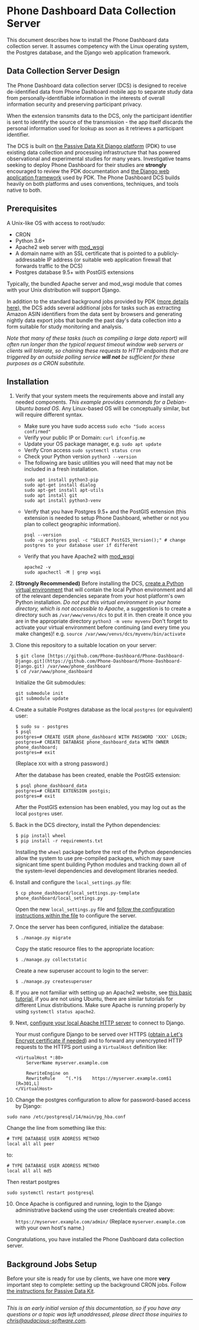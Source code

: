 # Phone Dashboard Data Collection Server

This document describes how to install the Phone Dashboard data collection server. It assumes competency with the Linux operating system, the Postgres database, and the Django web application framework.

## Data Collection Server Design

The Phone Dashboard data collection server (DCS) is designed to receive de-identified data from Phone Dashboard mobile app to separate study data from personally-identifiable information in the interests of overall information security and preserving participant privacy.

When the extension transmits data to the DCS, only the participant identifier is sent to identify the source of the transmission - the app itself discards the personal information used for lookup as soon as it retrieves a participant identifier.

The DCS is built on [the Passive Data Kit Django platform](https://github.com/audacious-software/PassiveDataKit-Django/) (PDK) to use existing data collection and processing infrastructure that has powered observational and experimental studies for many years. Investigative teams seeking to deploy Phone Dashboard for their studies are **strongly** encouraged to review the PDK documentation and [the Django web application framework](https://www.djangoproject.com/start/) used by PDK. The Phone Dashboard DCS builds heavily on both platforms and uses conventions, techniques, and tools native to both.

## Prerequisites

A Unix-like OS with access to root/sudo: 
* CRON
* Python 3.6+
* Apache2 web server with [mod_wsgi](https://modwsgi.readthedocs.io/)
* A domain name with an SSL certificate that is pointed to a publicly-addressable IP address (or suitable web application firewall that forwards traffic to the DCS)
* Postgres database 9.5+ with PostGIS extensions

Typically, the bundled Apache server and mod_wsgi module that comes with your Unix distribution will support Django.

In addition to the standard background jobs provided by PDK ([more details here](https://github.com/audacious-software/PassiveDataKit-Django/#background-jobs-setup)), the DCS adds several additional jobs for tasks such as extracting Amazon ASIN identifiers from the data sent by browsers and generating nightly data export jobs that bundle the past day's data collection into a form suitable for study monitoring and analysis.

*Note that many of these tasks (such as compiling a large data report) will often run longer than the typical request timeout window web servers or clients will tolerate, so chaining these requests to HTTP endpoints that are triggered by an outside polling service **will not** be sufficient for these purposes as a CRON substitute.*

## Installation

1. Verify that your system meets the requirements above and install any needed components. *This example provides commands for a Debian-Ubuntu based OS*. Any Linux-based OS will be conceptually similar, but will require different syntax.
   * Make sure you have sudo access `sudo echo "Sudo access confirmed"`
   * Verify your public IP or Domain: `curl ifconfig.me`
   * Update your OS package manager, e.g. `sudo apt update`
   * Verify Cron access `sudo systemctl status cron`
   * Check your Python version `python3 --version`
   * The following are basic utilities you will need that may not be included in a fresh installation.
     ```
     sudo apt install python3-pip
     sudo apt-get install dialog
     sudo apt-get install apt-utils
     sudo apt install git
     sudo apt install python3-venv
     ```
   * Verify that you have Postgres 9.5+ and the PostGIS extension (this extension is needed to setup Phone Dashboard, whether or not you plan to collect geographic information).
     ```
     psql --version
     sudo -u postgres psql -c "SELECT PostGIS_Version();" # change postgres to your database user if different
     ```
   * Verify that you have Apache2 with [mod_wsgi](https://modwsgi.readthedocs.io/)
     ```
     apache2 -v
     sudo apachectl -M | grep wsgi
     ```

1. **(Strongly Recommended)** Before installing the DCS, [create a Python virtual environment](https://docs.python.org/3/library/venv.html) that will contain the local Python environment and all of the relevant dependencies separate from your host platform's own Python installation. *Do not put this virtual environment in your home directory, which is not accessible to Apache*, a suggestion is to create a directory such as `/var/www/venvs/dcs` to put it in. then create it once you are in the appropriate directory `python3 -m venv myvenv`  Don't forget to activate your virtual environment before continuing (and every time you make changes)! e.g. `source /var/www/venvs/dcs/myvenv/bin/activate`

2. Clone this repository to a suitable location on your server:

    ```
    $ git clone [https://github.com/Phone-Dashboard/Phone-Dashboard-Django.git](https://github.com/Phone-Dashboard/Phone-Dashboard-Django.git) /var/www/phone_dashboard
    $ cd /var/www/phone_dashboard
    ```

    Initialize the Git submodules:

    ```
    git submodule init
    git submodule update
    ```

3. Create a suitable Postgres database as the local `postgres` (or equivalent) user:

    ```
    $ sudo su - postgres
    $ psql
    postgres=# CREATE USER phone_dashboard WITH PASSWORD 'XXX' LOGIN;
    postgres=# CREATE DATABASE phone_dashboard_data WITH OWNER phone_dashboard;
    postgres=# exit
    ```

    (Replace `XXX` with a strong password.)

    After the database has been created, enable the PostGIS extension:

    ```
    $ psql phone_dashboard_data
    postgres=# CREATE EXTENSION postgis;
    postgres=# exit
    ```

    After the PostGIS extension has been enabled, you may log out as the local `postgres` user.

4. Back in the DCS directory, install the Python dependencies:

    ```
    $ pip install wheel
    $ pip install -r requirements.txt
    ```

    Installing the `wheel` package before the rest of the Python dependencies allow the system to use pre-compiled packages, which may save signicant time spent building Python modules and tracking down all of the system-level dependencies and development libraries needed.

5. Install and configure the `local_settings.py` file:

    ```
    $ cp phone_dashboard/local_settings.py-template phone_dashboard/local_settings.py
    ```

    Open the new `local_settings.py` file and [follow the configuration instructions within the file](/phone_dashboard/local_settings.py-template) to configure the server.
    
6. Once the server has been configured, initialize the database:

    ```$ ./manage.py migrate```

    Copy the static resource files to the appropriate location:

    ```$ ./manage.py collectstatic```

    Create a new superuser account to login to the server:

    ```$ ./manage.py createsuperuser```

7. If  you are not familiar with setting up an Apache2 website, see [this basic tutorial](https://ubuntu.com/tutorials/install-and-configure-apache#1-overview), if you are not using Ubuntu, there are similar tutorials for different Linux distributions. Make sure Apache is running properly by using `systemctl status apache2`.
 
8. Next, [configure your local Apache HTTP server](https://docs.djangoproject.com/en/3.2/howto/deployment/wsgi/modwsgi/) to connect to Django.

    Your must configure Django to be served over HTTPS ([obtain a Let's Encrypt certificate if needed](https://letsencrypt.org/)) and to forward any unencrypted HTTP requests to the HTTPS port using a `VirtualHost` definition like:

    ````
    <VirtualHost *:80>
        ServerName myserver.example.com

        RewriteEngine on
        RewriteRule    ^(.*)$    https://myserver.example.com$1    [R=301,L]
    </VirtualHost>
    ````

9. Change the postgres configuration to allow for password-based access by Django:
```
sudo nano /etc/postgresql/14/main/pg_hba.conf
```

Change the line from something like this:
```
# TYPE DATABASE USER ADDRESS METHOD 
local all all peer
```
to:
```
# TYPE DATABASE USER ADDRESS METHOD 
local all all md5
```
Then restart postgres
```
sudo systemctl restart postgresql
```

10. Once Apache is configured and running, login to the Django administrative backend using the user credentials created above: 

    `https://myserver.example.com/admin/` (Replace `myserver.example.com` with your own host's name.) 
    
Congratulations, you have installed the Phone Dashboard data collection server.

## Background Jobs Setup

Before your site is ready for use by clients, we have one more **very** important step to complete: setting up the background CRON jobs. Follow [the instructions for Passive Data Kit](https://github.com/audacious-software/PassiveDataKit-Django/#background-jobs-setup).

***

*This is an early initial version of this documentation, so if you have any questions or a topic was left unaddressed, please direct those inquiries to [chris@audacious-software.com](mailto:chris@audacious-software.com).*
